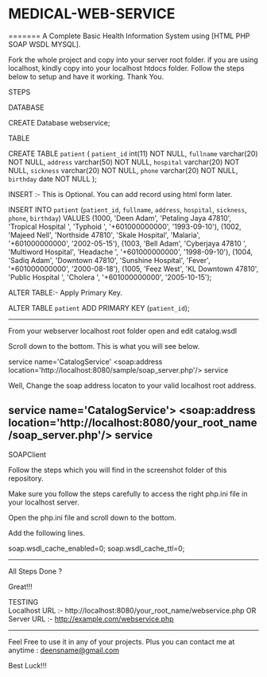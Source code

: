 # MEDICAL-WEB-SERVICE
=======
A Complete Basic Health Information System using [HTML PHP SOAP WSDL MYSQL].

Fork the whole project and copy into your server root folder. if you are using localhost, kindly copy into your localhost htdocs folder. Follow the steps below to setup and have it working. Thank You. 

STEPS 

DATABASE

CREATE Database webservice;

TABLE

CREATE TABLE `patient` (
  `patient_id` int(11) NOT NULL,
  `fullname` varchar(20) NOT NULL,
  `address` varchar(50) NOT NULL,
  `hospital` varchar(20) NOT NULL,
  `sickness` varchar(20) NOT NULL,
  `phone` varchar(20) NOT NULL,
  `birthday` date NOT NULL
);

INSERT :- This is Optional. You can add record using html form later.

INSERT INTO `patient` (`patient_id`, `fullname`, `address`, `hospital`, `sickness`, `phone`, `birthday`) VALUES
(1000, 'Deen Adam', 'Petaling Jaya 47810', 'Tropical Hospital ', 'Typhoid ', '+601000000000', '1993-09-10'),
(1002, 'Majeed Nell', 'Northside 47810', 'Skale Hospital', 'Malaria', '+601000000000', '2002-05-15'),
(1003, 'Bell Adam', 'Cyberjaya 47810 ', 'Multiword Hospital', 'Headache ', '+601000000000', '1998-09-10'),
(1004, 'Sadiq Adam', 'Downtown 47810', 'Sunshine Hospital', 'Fever', '+601000000000', '2000-08-18'),
(1005, 'Feez West', 'KL Downtown 47810', 'Public Hospital ', 'Cholera ', '+601000000000', '2005-10-15');

ALTER TABLE:- Apply Primary Key.

ALTER TABLE `patient`
  ADD PRIMARY KEY (`patient_id`);
  
----------------------------------------------------------------------------------------------------------
From your webserver localhost root folder open and edit catalog.wsdl

Scroll down to the bottom. This is what you will see below. 

service name='CatalogService'
    <port name='CatalogPort' binding='CatalogBinding'>
      <soap:address location='http://localhost:8080/sample/soap_server.php'/>
    </port>
service
  
Well, Change the soap address locaton to your valid localhost root address.

service name='CatalogService'>
    <port name='CatalogPort' binding='CatalogBinding'>
      <soap:address location='http://localhost:8080/your_root_name/soap_server.php'/>
    </port>
service
----------------------------------------------------------------------------------------------------------

SOAPClient 

Follow the steps which you will find in the screenshot folder of this repository. 

Make sure you follow the steps carefully to access the right php.ini file in your localhost server.

Open the php.ini file and scroll down to the bottom.

Add the following lines.

soap.wsdl_cache_enabled=0;
soap.wsdl_cache_ttl=0;

-----------------------------------------------------------------------------------------------------------

All Steps Done ?

Great!!!
  
TESTING  
Localhost URL :- http://localhost:8080/your_root_name/webservice.php
OR
Server URL :- http://example.com/webservice.php

-----------------------------------------------------------------------------------------------------------

Feel Free to use it in any of your projects. Plus you can contact me at anytime : deensname@gmail.com  

Best Luck!!!
